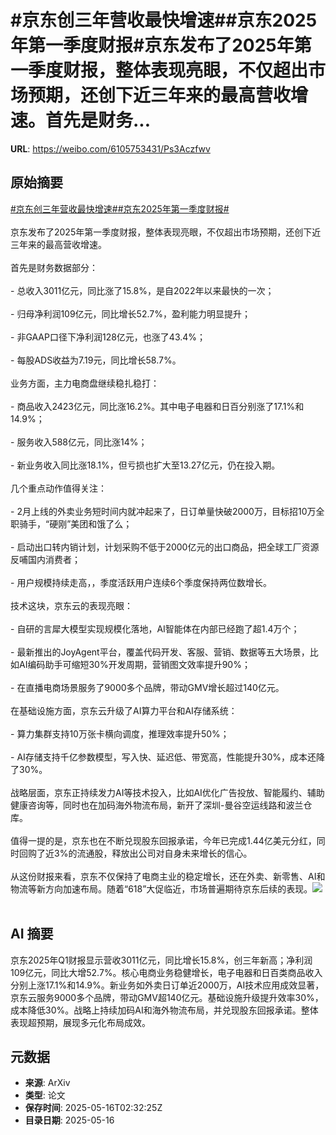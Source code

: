 # #京东创三年营收最快增速##京东2025年第一季度财报#京东发布了2025年第一季度财报，整体表现亮眼，不仅超出市场预期，还创下近三年来的最高营收增速。首先是财务...

**URL**: https://weibo.com/6105753431/Ps3Aczfwv

## 原始摘要

<a href="https://m.weibo.cn/search?containerid=231522type%3D1%26t%3D10%26q%3D%23%E4%BA%AC%E4%B8%9C%E5%88%9B%E4%B8%89%E5%B9%B4%E8%90%A5%E6%94%B6%E6%9C%80%E5%BF%AB%E5%A2%9E%E9%80%9F%23&amp;extparam=%23%E4%BA%AC%E4%B8%9C%E5%88%9B%E4%B8%89%E5%B9%B4%E8%90%A5%E6%94%B6%E6%9C%80%E5%BF%AB%E5%A2%9E%E9%80%9F%23" data-hide=""><span class="surl-text">#京东创三年营收最快增速#</span></a><a href="https://m.weibo.cn/search?containerid=231522type%3D1%26t%3D10%26q%3D%23%E4%BA%AC%E4%B8%9C2025%E5%B9%B4%E7%AC%AC%E4%B8%80%E5%AD%A3%E5%BA%A6%E8%B4%A2%E6%8A%A5%23&amp;extparam=%23%E4%BA%AC%E4%B8%9C2025%E5%B9%B4%E7%AC%AC%E4%B8%80%E5%AD%A3%E5%BA%A6%E8%B4%A2%E6%8A%A5%23" data-hide=""><span class="surl-text">#京东2025年第一季度财报#</span></a><br><br>京东发布了2025年第一季度财报，整体表现亮眼，不仅超出市场预期，还创下近三年来的最高营收增速。<br><br>首先是财务数据部分：<br><br>- 总收入3011亿元，同比涨了15.8%，是自2022年以来最快的一次；<br><br>- 归母净利润109亿元，同比增长52.7%，盈利能力明显提升；<br><br>- 非GAAP口径下净利润128亿元，也涨了43.4%；<br><br>- 每股ADS收益为7.19元，同比增长58.7%。<br><br>业务方面，主力电商盘继续稳扎稳打：<br><br>- 商品收入2423亿元，同比涨16.2%。其中电子电器和日百分别涨了17.1%和14.9%；<br><br>- 服务收入588亿元，同比涨14%；<br><br>- 新业务收入同比涨18.1%，但亏损也扩大至13.27亿元，仍在投入期。<br><br>几个重点动作值得关注：<br><br>- 2月上线的外卖业务短时间内就冲起来了，日订单量快破2000万，目标招10万全职骑手，“硬刚”美团和饿了么；<br><br>- 启动出口转内销计划，计划采购不低于2000亿元的出口商品，把全球工厂资源反哺国内消费者；<br><br>- 用户规模持续走高，，季度活跃用户连续6个季度保持两位数增长。<br><br>技术这块，京东云的表现亮眼：<br><br>- 自研的言犀大模型实现规模化落地，AI智能体在内部已经跑了超1.4万个；<br><br>- 最新推出的JoyAgent平台，覆盖代码开发、客服、营销、数据等五大场景，比如AI编码助手可缩短30%开发周期，营销图文效率提升90%；<br><br>- 在直播电商场景服务了9000多个品牌，带动GMV增长超过140亿元。<br><br>在基础设施方面，京东云升级了AI算力平台和AI存储系统：<br><br>- 算力集群支持10万张卡横向调度，推理效率提升50%；<br><br>- AI存储支持千亿参数模型，写入快、延迟低、带宽高，性能提升30%，成本还降了30%。<br><br>战略层面，京东正持续发力AI等技术投入，比如AI优化广告投放、智能履约、辅助健康咨询等，同时也在加码海外物流布局，新开了深圳-曼谷空运线路和波兰仓库。<br><br>值得一提的是，京东也在不断兑现股东回报承诺，今年已完成1.44亿美元分红，同时回购了近3%的流通股，释放出公司对自身未来增长的信心。<br><br>从这份财报来看，京东不仅保持了电商主业的稳定增长，还在外卖、新零售、AI和物流等新方向加速布局。随着“618”大促临近，市场普遍期待京东后续的表现。<img style="" src="https://tvax4.sinaimg.cn/large/006Fd7o3gy1i1h3w0x1v7j30si0zknfb.jpg" referrerpolicy="no-referrer"><br><br>

## AI 摘要

京东2025年Q1财报显示营收3011亿元，同比增长15.8%，创三年新高；净利润109亿元，同比大增52.7%。核心电商业务稳健增长，电子电器和日百类商品收入分别上涨17.1%和14.9%。新业务如外卖日订单近2000万，AI技术应用成效显著，京东云服务9000多个品牌，带动GMV超140亿元。基础设施升级提升效率30%，成本降低30%。战略上持续加码AI和海外物流布局，并兑现股东回报承诺。整体表现超预期，展现多元化布局成效。

## 元数据

- **来源**: ArXiv
- **类型**: 论文
- **保存时间**: 2025-05-16T02:32:25Z
- **目录日期**: 2025-05-16
